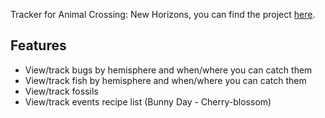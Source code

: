 
Tracker for Animal Crossing: New Horizons, you can find the project [here](https://po8rewq.github.io/acnh-tracker/).

## Features 

 * View/track bugs by hemisphere and when/where you can catch them
 * View/track fish by hemisphere and when/where you can catch them
 * View/track fossils
 * View/track events recipe list (Bunny Day - Cherry-blossom)
